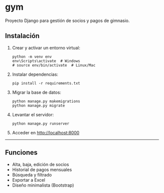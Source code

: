 # gym

Proyecto Django para gestión de socios y pagos de gimnasio.

## Instalación

1. Crear y activar un entorno virtual:
    ```
    python -m venv env
    env\Scripts\activate  # Windows
    # source env/bin/activate  # Linux/Mac
    ```
2. Instalar dependencias:
    ```
    pip install -r requirements.txt
    ```
3. Migrar la base de datos:
    ```
    python manage.py makemigrations
    python manage.py migrate
    ```
4. Levantar el servidor:
    ```
    python manage.py runserver
    ```
5. Acceder en [http://localhost:8000](http://localhost:8000)

---

## Funciones
- Alta, baja, edición de socios
- Historial de pagos mensuales
- Búsqueda y filtrado
- Exportar a Excel
- Diseño minimalista (Bootstrap)
